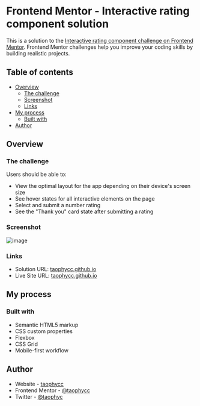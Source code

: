 # Frontend Mentor - Interactive rating component solution

This is a solution to the [Interactive rating component challenge on Frontend Mentor](https://www.frontendmentor.io/challenges/interactive-rating-component-koxpeBUmI). Frontend Mentor challenges help you improve your coding skills by building realistic projects. 

## Table of contents

- [Overview](#overview)
  - [The challenge](#the-challenge)
  - [Screenshot](#screenshot)
  - [Links](#links)
- [My process](#my-process)
  - [Built with](#built-with)
- [Author](#author)


## Overview

### The challenge

Users should be able to:

- View the optimal layout for the app depending on their device's screen size
- See hover states for all interactive elements on the page
- Select and submit a number rating
- See the "Thank you" card state after submitting a rating

### Screenshot

![image](https://github.com/user-attachments/assets/feb73360-6935-4919-ad2b-fb0fc2d8a9a2)


### Links

- Solution URL: [taophycc.github.io](https://github.com/Taophycc/Interactive-rating-component.git)
- Live Site URL: [taophycc.github.io](https://taophycc.github.io/Interactive-rating-component/#)

## My process

### Built with

- Semantic HTML5 markup
- CSS custom properties
- Flexbox
- CSS Grid
- Mobile-first workflow

## Author

- Website - [taophycc](https://www.github.com/taophycc)
- Frontend Mentor - [@taophycc](https://www.frontendmentor.io/profile/taophycc)
- Twitter - [@taophyc](https://www.twitter.com/taophyc_)

